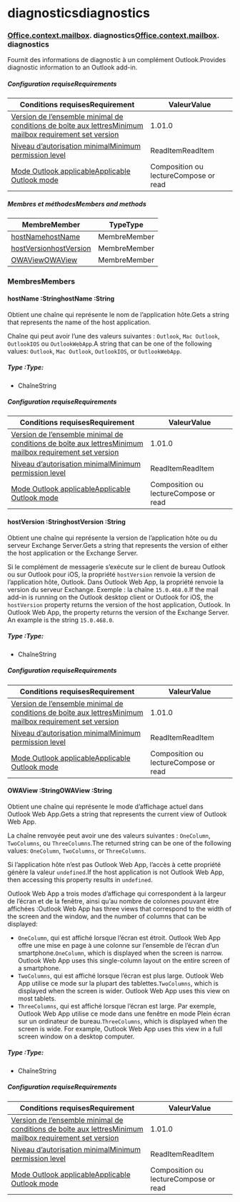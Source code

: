 
# <a name="diagnostics"></a><span data-ttu-id="4e9bd-101">diagnostics</span><span class="sxs-lookup"><span data-stu-id="4e9bd-101">diagnostics</span></span>

### <span data-ttu-id="4e9bd-p101">[Office](Office.md)[.context](Office.context.md)[.mailbox](Office.context.mailbox.md). diagnostics</span><span class="sxs-lookup"><span data-stu-id="4e9bd-p101">[Office](Office.md)[.context](Office.context.md)[.mailbox](Office.context.mailbox.md). diagnostics</span></span>

<span data-ttu-id="4e9bd-104">Fournit des informations de diagnostic à un complément Outlook.</span><span class="sxs-lookup"><span data-stu-id="4e9bd-104">Provides diagnostic information to an Outlook add-in.</span></span>

##### <a name="requirements"></a><span data-ttu-id="4e9bd-105">Configuration requise</span><span class="sxs-lookup"><span data-stu-id="4e9bd-105">Requirements</span></span>

|<span data-ttu-id="4e9bd-106">Conditions requises</span><span class="sxs-lookup"><span data-stu-id="4e9bd-106">Requirement</span></span>| <span data-ttu-id="4e9bd-107">Valeur</span><span class="sxs-lookup"><span data-stu-id="4e9bd-107">Value</span></span>|
|---|---|
|[<span data-ttu-id="4e9bd-108">Version de l’ensemble minimal de conditions de boîte aux lettres</span><span class="sxs-lookup"><span data-stu-id="4e9bd-108">Minimum mailbox requirement set version</span></span>](/javascript/office/requirement-sets/outlook-api-requirement-sets)| <span data-ttu-id="4e9bd-109">1.0</span><span class="sxs-lookup"><span data-stu-id="4e9bd-109">1.0</span></span>|
|[<span data-ttu-id="4e9bd-110">Niveau d’autorisation minimal</span><span class="sxs-lookup"><span data-stu-id="4e9bd-110">Minimum permission level</span></span>](https://docs.microsoft.com/outlook/add-ins/understanding-outlook-add-in-permissions)| <span data-ttu-id="4e9bd-111">ReadItem</span><span class="sxs-lookup"><span data-stu-id="4e9bd-111">ReadItem</span></span>|
|[<span data-ttu-id="4e9bd-112">Mode Outlook applicable</span><span class="sxs-lookup"><span data-stu-id="4e9bd-112">Applicable Outlook mode</span></span>](https://docs.microsoft.com/outlook/add-ins/#extension-points)| <span data-ttu-id="4e9bd-113">Composition ou lecture</span><span class="sxs-lookup"><span data-stu-id="4e9bd-113">Compose or read</span></span>|

##### <a name="members-and-methods"></a><span data-ttu-id="4e9bd-114">Membres et méthodes</span><span class="sxs-lookup"><span data-stu-id="4e9bd-114">Members and methods</span></span>

| <span data-ttu-id="4e9bd-115">Membre</span><span class="sxs-lookup"><span data-stu-id="4e9bd-115">Member</span></span> | <span data-ttu-id="4e9bd-116">Type</span><span class="sxs-lookup"><span data-stu-id="4e9bd-116">Type</span></span> |
|--------|------|
| [<span data-ttu-id="4e9bd-117">hostName</span><span class="sxs-lookup"><span data-stu-id="4e9bd-117">hostName</span></span>](#hostname-string) | <span data-ttu-id="4e9bd-118">Membre</span><span class="sxs-lookup"><span data-stu-id="4e9bd-118">Member</span></span> |
| [<span data-ttu-id="4e9bd-119">hostVersion</span><span class="sxs-lookup"><span data-stu-id="4e9bd-119">hostVersion</span></span>](#hostversion-string) | <span data-ttu-id="4e9bd-120">Membre</span><span class="sxs-lookup"><span data-stu-id="4e9bd-120">Member</span></span> |
| [<span data-ttu-id="4e9bd-121">OWAView</span><span class="sxs-lookup"><span data-stu-id="4e9bd-121">OWAView</span></span>](#owaview-string) | <span data-ttu-id="4e9bd-122">Membre</span><span class="sxs-lookup"><span data-stu-id="4e9bd-122">Member</span></span> |

### <a name="members"></a><span data-ttu-id="4e9bd-123">Membres</span><span class="sxs-lookup"><span data-stu-id="4e9bd-123">Members</span></span>

####  <a name="hostname-string"></a><span data-ttu-id="4e9bd-124">hostName :String</span><span class="sxs-lookup"><span data-stu-id="4e9bd-124">hostName :String</span></span>

<span data-ttu-id="4e9bd-125">Obtient une chaîne qui représente le nom de l’application hôte.</span><span class="sxs-lookup"><span data-stu-id="4e9bd-125">Gets a string that represents the name of the host application.</span></span>

<span data-ttu-id="4e9bd-126">Chaîne qui peut avoir l’une des valeurs suivantes : `Outlook`, `Mac Outlook`, `OutlookIOS` ou `OutlookWebApp`.</span><span class="sxs-lookup"><span data-stu-id="4e9bd-126">A string that can be one of the following values: `Outlook`, `Mac Outlook`, `OutlookIOS`, or `OutlookWebApp`.</span></span>

##### <a name="type"></a><span data-ttu-id="4e9bd-127">Type :</span><span class="sxs-lookup"><span data-stu-id="4e9bd-127">Type:</span></span>

*   <span data-ttu-id="4e9bd-128">Chaîne</span><span class="sxs-lookup"><span data-stu-id="4e9bd-128">String</span></span>

##### <a name="requirements"></a><span data-ttu-id="4e9bd-129">Configuration requise</span><span class="sxs-lookup"><span data-stu-id="4e9bd-129">Requirements</span></span>

|<span data-ttu-id="4e9bd-130">Conditions requises</span><span class="sxs-lookup"><span data-stu-id="4e9bd-130">Requirement</span></span>| <span data-ttu-id="4e9bd-131">Valeur</span><span class="sxs-lookup"><span data-stu-id="4e9bd-131">Value</span></span>|
|---|---|
|[<span data-ttu-id="4e9bd-132">Version de l’ensemble minimal de conditions de boîte aux lettres</span><span class="sxs-lookup"><span data-stu-id="4e9bd-132">Minimum mailbox requirement set version</span></span>](/javascript/office/requirement-sets/outlook-api-requirement-sets)| <span data-ttu-id="4e9bd-133">1.0</span><span class="sxs-lookup"><span data-stu-id="4e9bd-133">1.0</span></span>|
|[<span data-ttu-id="4e9bd-134">Niveau d’autorisation minimal</span><span class="sxs-lookup"><span data-stu-id="4e9bd-134">Minimum permission level</span></span>](https://docs.microsoft.com/outlook/add-ins/understanding-outlook-add-in-permissions)| <span data-ttu-id="4e9bd-135">ReadItem</span><span class="sxs-lookup"><span data-stu-id="4e9bd-135">ReadItem</span></span>|
|[<span data-ttu-id="4e9bd-136">Mode Outlook applicable</span><span class="sxs-lookup"><span data-stu-id="4e9bd-136">Applicable Outlook mode</span></span>](https://docs.microsoft.com/outlook/add-ins/#extension-points)| <span data-ttu-id="4e9bd-137">Composition ou lecture</span><span class="sxs-lookup"><span data-stu-id="4e9bd-137">Compose or read</span></span>|

####  <a name="hostversion-string"></a><span data-ttu-id="4e9bd-138">hostVersion :String</span><span class="sxs-lookup"><span data-stu-id="4e9bd-138">hostVersion :String</span></span>

<span data-ttu-id="4e9bd-139">Obtient une chaîne qui représente la version de l’application hôte ou du serveur Exchange Server.</span><span class="sxs-lookup"><span data-stu-id="4e9bd-139">Gets a string that represents the version of either the host application or the Exchange Server.</span></span>

<span data-ttu-id="4e9bd-p102">Si le complément de messagerie s’exécute sur le client de bureau Outlook ou sur Outlook pour iOS, la propriété `hostVersion` renvoie la version de l’application hôte, Outlook. Dans Outlook Web App, la propriété renvoie la version du serveur Exchange. Exemple : la chaîne `15.0.468.0`.</span><span class="sxs-lookup"><span data-stu-id="4e9bd-p102">If the mail add-in is running on the Outlook desktop client or Outlook for iOS, the `hostVersion` property returns the version of the host application, Outlook. In Outlook Web App, the property returns the version of the Exchange Server. An example is the string `15.0.468.0`.</span></span>

##### <a name="type"></a><span data-ttu-id="4e9bd-143">Type :</span><span class="sxs-lookup"><span data-stu-id="4e9bd-143">Type:</span></span>

*   <span data-ttu-id="4e9bd-144">Chaîne</span><span class="sxs-lookup"><span data-stu-id="4e9bd-144">String</span></span>

##### <a name="requirements"></a><span data-ttu-id="4e9bd-145">Configuration requise</span><span class="sxs-lookup"><span data-stu-id="4e9bd-145">Requirements</span></span>

|<span data-ttu-id="4e9bd-146">Conditions requises</span><span class="sxs-lookup"><span data-stu-id="4e9bd-146">Requirement</span></span>| <span data-ttu-id="4e9bd-147">Valeur</span><span class="sxs-lookup"><span data-stu-id="4e9bd-147">Value</span></span>|
|---|---|
|[<span data-ttu-id="4e9bd-148">Version de l’ensemble minimal de conditions de boîte aux lettres</span><span class="sxs-lookup"><span data-stu-id="4e9bd-148">Minimum mailbox requirement set version</span></span>](/javascript/office/requirement-sets/outlook-api-requirement-sets)| <span data-ttu-id="4e9bd-149">1.0</span><span class="sxs-lookup"><span data-stu-id="4e9bd-149">1.0</span></span>|
|[<span data-ttu-id="4e9bd-150">Niveau d’autorisation minimal</span><span class="sxs-lookup"><span data-stu-id="4e9bd-150">Minimum permission level</span></span>](https://docs.microsoft.com/outlook/add-ins/understanding-outlook-add-in-permissions)| <span data-ttu-id="4e9bd-151">ReadItem</span><span class="sxs-lookup"><span data-stu-id="4e9bd-151">ReadItem</span></span>|
|[<span data-ttu-id="4e9bd-152">Mode Outlook applicable</span><span class="sxs-lookup"><span data-stu-id="4e9bd-152">Applicable Outlook mode</span></span>](https://docs.microsoft.com/outlook/add-ins/#extension-points)| <span data-ttu-id="4e9bd-153">Composition ou lecture</span><span class="sxs-lookup"><span data-stu-id="4e9bd-153">Compose or read</span></span>|

####  <a name="owaview-string"></a><span data-ttu-id="4e9bd-154">OWAView :String</span><span class="sxs-lookup"><span data-stu-id="4e9bd-154">OWAView :String</span></span>

<span data-ttu-id="4e9bd-155">Obtient une chaîne qui représente le mode d’affichage actuel dans Outlook Web App.</span><span class="sxs-lookup"><span data-stu-id="4e9bd-155">Gets a string that represents the current view of Outlook Web App.</span></span>

<span data-ttu-id="4e9bd-156">La chaîne renvoyée peut avoir une des valeurs suivantes : `OneColumn`, `TwoColumns`, ou `ThreeColumns`.</span><span class="sxs-lookup"><span data-stu-id="4e9bd-156">The returned string can be one of the following values: `OneColumn`, `TwoColumns`, or `ThreeColumns`.</span></span>

<span data-ttu-id="4e9bd-157">Si l’application hôte n’est pas Outlook Web App, l’accès à cette propriété génère la valeur `undefined`.</span><span class="sxs-lookup"><span data-stu-id="4e9bd-157">If the host application is not Outlook Web App, then accessing this property results in `undefined`.</span></span>

<span data-ttu-id="4e9bd-158">Outlook Web App a trois modes d’affichage qui correspondent à la largeur de l’écran et de la fenêtre, ainsi qu’au nombre de colonnes pouvant être affichées :</span><span class="sxs-lookup"><span data-stu-id="4e9bd-158">Outlook Web App has three views that correspond to the width of the screen and the window, and the number of columns that can be displayed:</span></span>

*   <span data-ttu-id="4e9bd-p103">`OneColumn`, qui est affiché lorsque l’écran est étroit. Outlook Web App offre une mise en page à une colonne sur l’ensemble de l’écran d’un smartphone.</span><span class="sxs-lookup"><span data-stu-id="4e9bd-p103">`OneColumn`, which is displayed when the screen is narrow. Outlook Web App uses this single-column layout on the entire screen of a smartphone.</span></span>
*   <span data-ttu-id="4e9bd-p104">`TwoColumns`, qui est affiché lorsque l’écran est plus large. Outlook Web App utilise ce mode sur la plupart des tablettes.</span><span class="sxs-lookup"><span data-stu-id="4e9bd-p104">`TwoColumns`, which is displayed when the screen is wider. Outlook Web App uses this view on most tablets.</span></span>
*   <span data-ttu-id="4e9bd-p105">`ThreeColumns`, qui est affiché lorsque l’écran est large. Par exemple, Outlook Web App utilise ce mode dans une fenêtre en mode Plein écran sur un ordinateur de bureau.</span><span class="sxs-lookup"><span data-stu-id="4e9bd-p105">`ThreeColumns`, which is displayed when the screen is wide. For example, Outlook Web App uses this view in a full screen window on a desktop computer.</span></span>

##### <a name="type"></a><span data-ttu-id="4e9bd-165">Type :</span><span class="sxs-lookup"><span data-stu-id="4e9bd-165">Type:</span></span>

*   <span data-ttu-id="4e9bd-166">Chaîne</span><span class="sxs-lookup"><span data-stu-id="4e9bd-166">String</span></span>

##### <a name="requirements"></a><span data-ttu-id="4e9bd-167">Configuration requise</span><span class="sxs-lookup"><span data-stu-id="4e9bd-167">Requirements</span></span>

|<span data-ttu-id="4e9bd-168">Conditions requises</span><span class="sxs-lookup"><span data-stu-id="4e9bd-168">Requirement</span></span>| <span data-ttu-id="4e9bd-169">Valeur</span><span class="sxs-lookup"><span data-stu-id="4e9bd-169">Value</span></span>|
|---|---|
|[<span data-ttu-id="4e9bd-170">Version de l’ensemble minimal de conditions de boîte aux lettres</span><span class="sxs-lookup"><span data-stu-id="4e9bd-170">Minimum mailbox requirement set version</span></span>](/javascript/office/requirement-sets/outlook-api-requirement-sets)| <span data-ttu-id="4e9bd-171">1.0</span><span class="sxs-lookup"><span data-stu-id="4e9bd-171">1.0</span></span>|
|[<span data-ttu-id="4e9bd-172">Niveau d’autorisation minimal</span><span class="sxs-lookup"><span data-stu-id="4e9bd-172">Minimum permission level</span></span>](https://docs.microsoft.com/outlook/add-ins/understanding-outlook-add-in-permissions)| <span data-ttu-id="4e9bd-173">ReadItem</span><span class="sxs-lookup"><span data-stu-id="4e9bd-173">ReadItem</span></span>|
|[<span data-ttu-id="4e9bd-174">Mode Outlook applicable</span><span class="sxs-lookup"><span data-stu-id="4e9bd-174">Applicable Outlook mode</span></span>](https://docs.microsoft.com/outlook/add-ins/#extension-points)| <span data-ttu-id="4e9bd-175">Composition ou lecture</span><span class="sxs-lookup"><span data-stu-id="4e9bd-175">Compose or read</span></span>|